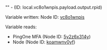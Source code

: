 "" - (ID: local.vc8o1wnpis.payload.output.rpid)

Variable written:
Node ID: [vc8o1wnpis](../nodes/vc8o1wnpis.md)

Variable reads:
* PingOne MFA (Node ID: [5y2z6x314y](../nodes/5y2z6x314y.md))
* Node (Node ID: [koamwnv0yf](../nodes/koamwnv0yf.md))
